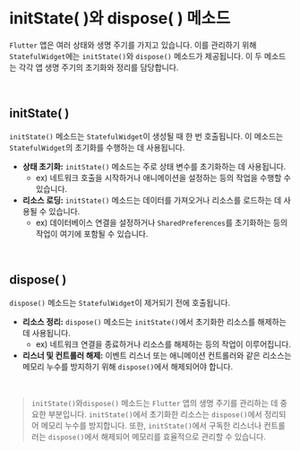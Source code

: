 # initState( )와 dispose( ) 메소드

`Flutter` 앱은 여러 상태와 생명 주기를 가지고 있습니다. 이를 관리하기 위해 `StatefulWidget`에는 `initState()`와 `dispose()` 메소드가 제공됩니다. 이 두 메소드는 각각 앱 생명 주기의 초기화와 정리를 담당합니다.

&nbsp;

## initState( )

`initState()` 메소드는 `StatefulWidget`이 생성될 때 한 번 호출됩니다. 이 메소드는 `StatefulWidget`의 초기화를 수행하는 데 사용됩니다.

- **상태 초기화:** `initState()` 메소드는 주로 상태 변수를 초기화하는 데 사용됩니다.
  - ex) 네트워크 호출을 시작하거나 애니메이션을 설정하는 등의 작업을 수행할 수 있습니다.
- **리소스 로딩:** `initState()` 메소드는 데이터를 가져오거나 리소스를 로드하는 데 사용될 수 있습니다.
  - ex) 데이터베이스 연결을 설정하거나 `SharedPreferences`를 초기화하는 등의 작업이 여기에 포함될 수 있습니다.

&nbsp;

## dispose( )

 `dispose()` 메소드는 `StatefulWidget`이 제거되기 전에 호출됩니다.

- **리소스 정리:** `dispose()` 메소드는 `initState()`에서 초기화한 리소스를 해제하는 데 사용됩니다.
  - ex) 네트워크 연결을 종료하거나 리소스를 해제하는 등의 작업이 이루어집니다.
- **리스너 및 컨트롤러 해제:** 이벤트 리스너 또는 애니메이션 컨트롤러와 같은 리소스는 메모리 누수를 방지하기 위해 `dispose()`에서 해제되어야 합니다.

&nbsp;

> `initState()`와`dispose()` 메소드는 `Flutter` 앱의 생명 주기를 관리하는 데 중요한 부분입니다. `initState()`에서 초기화한 리소스는 `dispose()`에서 정리되어 메모리 누수를 방지합니다. 또한, `initState()`에서 구독한 리스너나 컨트롤러는 `dispose()`에서 해제되어 메모리를 효율적으로 관리할 수 있습니다.
